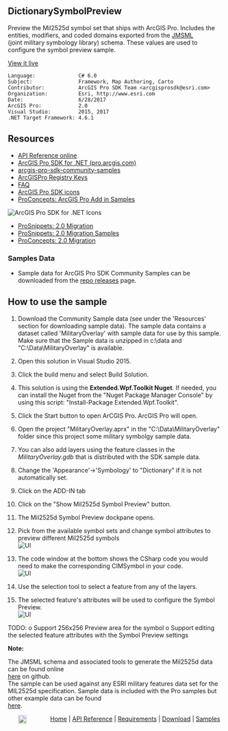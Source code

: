 ## DictionarySymbolPreview

<!-- TODO: Write a brief abstract explaining this sample -->
Preview the Mil2525d symbol set that ships with ArcGIS Pro. Includes the  entities, modifiers, and coded domains exported from the <a href="https://github.com/Esri/joint-military-symbology-xml">JMSML</a>   
(joint military symbology library) schema. These values are used to configure the symbol preview sample.  
  


<a href="http://pro.arcgis.com/en/pro-app/sdk/" target="_blank">View it live</a>

<!-- TODO: Fill this section below with metadata about this sample-->
```
Language:              C# 6.0
Subject:               Framework, Map Authoring, Carto
Contributor:           ArcGIS Pro SDK Team <arcgisprosdk@esri.com>
Organization:          Esri, http://www.esri.com
Date:                  6/28/2017
ArcGIS Pro:            2.0
Visual Studio:         2015, 2017
.NET Target Framework: 4.6.1
```

## Resources

* [API Reference online](http://pro.arcgis.com/en/pro-app/sdk/api-reference)
* <a href="http://pro.arcgis.com/en/pro-app/sdk/" target="_blank">ArcGIS Pro SDK for .NET (pro.arcgis.com)</a>
* [arcgis-pro-sdk-community-samples](http://github.com/Esri/arcgis-pro-sdk-community-samples)
* [ArcGISPro Registry Keys](http://github.com/Esri/arcgis-pro-sdk/wiki/ArcGIS-Pro-Registry-Keys)
* [FAQ](http://github.com/Esri/arcgis-pro-sdk/wiki/FAQ)
* [ArcGIS Pro SDK icons](https://github.com/Esri/arcgis-pro-sdk/releases/tag/1.4.0.7198)
* [ProConcepts: ArcGIS Pro Add in Samples](https://github.com/Esri/arcgis-pro-sdk-community-samples/wiki/ProConcepts-ArcGIS-Pro-Add-in-Samples)

![ArcGIS Pro SDK for .NET Icons](https://esri.github.io/arcgis-pro-sdk/images/Home/Image-of-icons.png "ArcGIS Pro SDK Icons")

* [ProSnippets: 2.0 Migration](http://github.com/Esri/arcgis-pro-sdk/wiki/ProSnippets-Migrating-to-2.0)  
* [ProSnippets: 2.0 Migration Samples](http://github.com/Esri/arcgis-pro-sdk/wiki/ProSnippets-2.0-Migration-Samples)  
* [ProConcepts: 2.0 Migration](http://github.com/Esri/arcgis-pro-sdk/wiki/ProConcepts-2.0-Migration-Guide)  

### Samples Data

* Sample data for ArcGIS Pro SDK Community Samples can be downloaded from the [repo releases](https://github.com/Esri/arcgis-pro-sdk-community-samples/releases) page.  

## How to use the sample
<!-- TODO: Explain how this sample can be used. To use images in this section, create the image file in your sample project's screenshots folder. Use relative url to link to this image using this syntax: ![My sample Image](FacePage/SampleImage.png) -->
1. Download the Community Sample data (see under the 'Resources' section for downloading sample data).  The sample data contains a dataset called 'MilitaryOverlay' with sample data for use by this sample.  Make sure that the Sample data is unzipped in c:\data and "C:\Data\MilitaryOverlay" is available.  
1. Open this solution in Visual Studio 2015.    
1. Click the build menu and select Build Solution.  
1. This solution is using the **Extended.Wpf.Toolkit Nuget**.  If needed, you can install the Nuget from the "Nuget Package Manager Console" by using this script: "Install-Package Extended.Wpf.Toolkit".  
1. Click the Start button to open ArCGIS Pro.  ArcGIS Pro will open.  
1. Open the project "MilitaryOverlay.aprx" in the "C:\Data\MilitaryOverlay" folder since this project some military symbolgy sample data.  
1. You can also add layers using the feature classes in the <i>MilitaryOverlay.gdb</i> that is distributed with the SDK sample data.  
1. Change the 'Appearance'->'Symbology' to "Dictionary" if it is not automatically set.  
1. Click on the ADD-IN tab  
1. Click on the "Show Mil2525d Symbol Preview" button.  
1. The Mil2525d Symbol Preview dockpane opens.  
1. Pick from the available symbol sets and change symbol attributes to preview different Mil2525d symbols  
![UI](Screenshots/Screen1.png)  
  
1. The code window at the bottom shows the CSharp code you would need to make the corresponding CIMSymbol in your code.  
![UI](Screenshots/Screen2.png)  
  
1. Use the selection tool to select a feature from any of the layers.  
1. The selected feature's attributes will be used to configure the Symbol Preview.  
![UI](Screenshots/Screen3.png)   
  
TODO: o Support 256x256 Preview area for the symbol o Support editing the selected feature attributes with the Symbol Preview settings  
  
  
  <b>Note:</b>  

  
The JMSML schema and associated tools to generate the Mil2525d data can be found online  
<a href="https://github.com/Esri/joint-military-symbology-xml">here</a> on github.   
The sample can be used against any ESRI military features data set for the MIL2525d specification. Sample  data is included with the Pro samples but other example data can be found   
<a href="https://github.com/Esri/military-features-data">here</a>.  
  
  


<!-- End -->

&nbsp;&nbsp;&nbsp;&nbsp;&nbsp;&nbsp;<img src="http://esri.github.io/arcgis-pro-sdk/images/ArcGISPro.png"  alt="ArcGIS Pro SDK for Microsoft .NET Framework" height = "20" width = "20" align="top"  >
&nbsp;&nbsp;&nbsp;&nbsp;&nbsp;&nbsp;&nbsp;&nbsp;&nbsp;&nbsp;&nbsp;&nbsp;
[Home](https://github.com/Esri/arcgis-pro-sdk/wiki) | <a href="http://pro.arcgis.com/en/pro-app/sdk/api-reference" target="_blank">API Reference</a> | [Requirements](https://github.com/Esri/arcgis-pro-sdk/wiki#requirements) | [Download](https://github.com/Esri/arcgis-pro-sdk/wiki#installing-arcgis-pro-sdk-for-net) | <a href="http://github.com/esri/arcgis-pro-sdk-community-samples" target="_blank">Samples</a>
